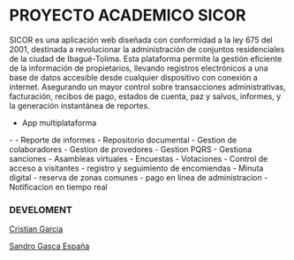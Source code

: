 <h1>PROYECTO ACADEMICO SICOR </h1>
<P>
SICOR es una aplicación web diseñada con conformidad a la ley 675 del 2001, destinada a revolucionar la administración de conjuntos residenciales de la ciudad de Ibagué-Tolima. Esta plataforma permite la gestión eficiente de la información de propietarios, llevando registros electrónicos a una base de datos accesible desde cualquier dispositivo con conexión a internet. Asegurando un mayor control sobre transacciones administrativas, facturación, recibos de pago, estados de cuenta, paz y salvos, informes, y la generación instantánea de reportes.
</P>

<ul>
  <li>App multiplataforma</li>
</ul>
- 
- Reporte de informes
- Repositorio documental
- Gestion de colaboradores
- Gestion de provedores
- Gestion PQRS
- Gestiona sanciones
- Asambleas virtuales
- Encuestas
- Votaciones
- Control de acceso a visitantes
- registro y seguimiento de encomiendas
- Minuta digital
- reserva de zonas comunes
- pago en linea de administracion
- Notificacion en tiempo real

<h3>DEVELOMENT</h3>

[Cristian Garcia ](http://linkedin.com/in/cristian-garcia-5223bb1a9/)

[Sandro Gasca España](http://www.linkedin.com/in/sandro-gaes/)



